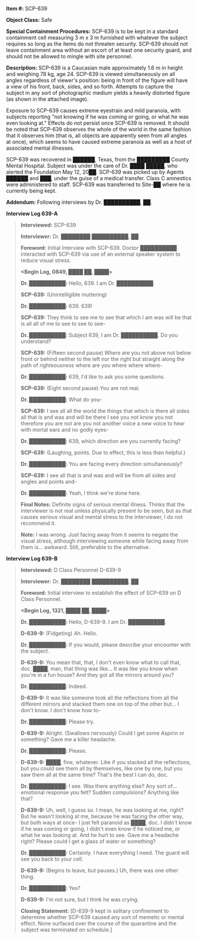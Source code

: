 **Item #:** SCP-639

**Object Class:** Safe

**Special Containment Procedures:** SCP-639 is to be kept in a standard containment cell measuring 3 m x 3 m furnished with whatever the subject requires so long as the items do not threaten security. SCP-639 should not leave containment area without an escort of at least one security guard, and should not be allowed to mingle with site personnel.

**Description:** SCP-639 is a Caucasian male approximately 1.6 m in height and weighing 78 kg, age 24. SCP-639 is viewed simultaneously on all angles regardless of viewer's position: being in front of the figure will have a view of his front, back, sides, and so forth. Attempts to capture the subject in any sort of photographic medium yields a heavily distorted figure (as shown in the attached image).

Exposure to SCP-639 causes extreme eyestrain and mild paranoia, with subjects reporting "not knowing if he was coming or going, or what he was even looking at." Effects do not persist once SCP-639 is removed. It should be noted that SCP-639 observes the whole of the world in the same fashion that it observes him (that is, all objects are apparently seen from all angles at once), which seems to have caused extreme paranoia as well as a host of associated mental illnesses.

SCP-639 was recovered in ██████, Texas, from the █████████ County Mental Hospital. Subject was under the care of Dr. ████ █████, who alerted the Foundation May 12, 20██. SCP-639 was picked up by Agents ██████ and ███, under the guise of a medical transfer. Class C amnestics were administered to staff. SCP-639 was transferred to Site-██ where he is currently being kept.

**Addendum:** Following interviews by Dr. ██████████, ██.

**Interview Log 639-A**

> **Interviewed:** SCP-639
> 
> **Interviewer:** Dr. ████████ ██████████, ██
> 
> **Foreword:** Initial Interview with SCP-639. Doctor ██████████ interacted with SCP-639 via use of an external speaker system to reduce visual stress.
> 
> **<Begin Log, 0849, ████ ██, ████>**
> 
> **Dr. ██████████:** Hello, 639. I am Dr. ██████████.
> 
> **SCP-639:** (Unintelligible muttering)
> 
> **Dr. ██████████:** 639. 639!
> 
> **SCP-639:** They think to see me to see that which I am was will be that is all all of me to see to see to see-
> 
> **Dr. ██████████:** Subject 639, I am Dr. ██████████. Do you understand?
> 
> **SCP-639:** (Fifteen second pause) Where are you not above not below front or behind neither to the left nor the right but straight along the path of righteousness where are you where where where-
> 
> **Dr. ██████████:** 639, I'd like to ask you some questions.
> 
> **SCP-639:** (Eight second pause) You are not real.
> 
> **Dr. ██████████:** What do you-
> 
> **SCP-639:** I see all all the world the things that which is there all sides all that is and was and will be there I see you not know you not therefore you are not are you not another voice a new voice to hear with mortal ears and no godly eyes-
> 
> **Dr. ██████████:** 639, which direction are you currently facing?
> 
> **SCP-639:** (Laughing, points. Due to effect, this is less than helpful.)
> 
> **Dr. ██████████:** You are facing every direction simultaneously?
> 
> **SCP-639:** I see all that is and was and will be from all sides and angles and points and-
> 
> **Dr. ██████████:** Yeah, I think we're done here.
> 
> **Final Notes:** Definite signs of serious mental illness. Thinks that the interviewer is not real unless physically present to be seen, but as that causes serious visual and mental stress to the interviewer, I do not recommend it.
> 
> **Note:** I was wrong. Just facing away from it seems to negate the visual stress, although interviewing someone while facing away from them is… awkward. Still, preferable to the alternative.

**Interview Log 639-B**

> **Interviewed:** D Class Personnel D-639-9
> 
> **Interviewer:** Dr. ████████ ██████████, ██
> 
> **Foreword:** Initial interview to establish the effect of SCP-639 on D Class Personnel.
> 
> **<Begin Log, 1321, ████ ██, ████>**
> 
> **Dr. ██████████:** Hello, D-639-9. I am Dr. ██████████.
> 
> **D-639-9:** (Fidgeting) Ah. Hello.
> 
> **Dr. ██████████:** If you would, please describe your encounter with the subject.
> 
> **D-639-9:** You mean that, that, I don't even know what to call that, doc. ████, man, that thing was like… It was like you know when you're in a fun house? And they got all the mirrors around you?
> 
> **Dr. ██████████:** Indeed.
> 
> **D-639-9:** It was like someone took all the reflections from all the different mirrors and stacked them one on top of the other but… I don't know. I don't know how to-
> 
> **Dr. ██████████:** Please try.
> 
> **D-639-9:** Alright. (Swallows nervously) Could I get some Aspirin or something? Gave me a killer headache.
> 
> **Dr. ██████████:** Please.
> 
> **D-639-9:** ████, fine, whatever. Like if you stacked all the reflections, but you could see them all by themselves, like one by one, but you saw them all at the same time? That's the best I can do, doc.
> 
> **Dr. ██████████:** I see. Was there anything else? Any sort of… emotional response you felt? Sudden compulsions? Anything like that?
> 
> **D-639-9:** Uh, well, I guess so. I mean, he was looking at me, right? But he wasn't looking at me, because he was facing the other way, but both ways at once- I just felt paranoid as ████, doc. I didn't know if he was coming or going, I didn't even know if he noticed me, or what he was looking at. And he hurt to see. Gave me a headache right? Please could I get a glass of water or something?
> 
> **Dr. ██████████:** Certainly. I have everything I need. The guard will see you back to your cell.
> 
> **D-639-9:** (Begins to leave, but pauses.) Uh, there was one other thing.
> 
> **Dr. ██████████:** Yes?
> 
> **D-639-9:** I'm not sure, but I think he was crying.
> 
> **<End Log>**
> 
> **Closing Statement:** \[D-639-9 kept in solitary confinement to determine whether SCP-639 caused any sort of memetic or mental effect. None surfaced over the course of the quarantine and the subject was terminated on schedule.\]